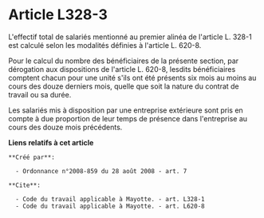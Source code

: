 # Article L328-3

L'effectif total de salariés mentionné au premier alinéa de l'article L. 328-1 est calculé selon les modalités définies à
l'article L. 620-8. 

Pour le calcul du nombre des bénéficiaires de la présente section, par dérogation aux dispositions de l'article L. 620-8,
lesdits bénéficiaires comptent chacun pour une unité s'ils ont été présents six mois au moins au cours des douze derniers
mois, quelle que soit la nature du contrat de travail ou sa durée. 

Les salariés mis à disposition par une entreprise extérieure sont pris en compte à due proportion de leur temps de présence
dans l'entreprise au cours des douze mois précédents.

**Liens relatifs à cet article**

	**Créé par**:

	  - Ordonnance n°2008-859 du 28 août 2008 - art. 7

	**Cite**:

	  - Code du travail applicable à Mayotte. - art. L328-1
	  - Code du travail applicable à Mayotte. - art. L620-8

